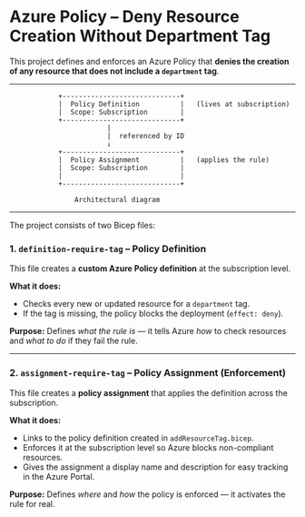 # Azure Policy – Deny Resource Creation Without Department Tag

This project defines and enforces an Azure Policy that **denies the creation of any resource that does not include a `department` tag**.



---


                +-----------------------------+
                |  Policy Definition          |   (lives at subscription)
                |  Scope: Subscription        |
                +-----------------------------+
                            |
                            |  referenced by ID
                            ↓
                +-----------------------------+
                |  Policy Assignment          |   (applies the rule)
                |  Scope: Subscription        |
                |                             |
                +-----------------------------+

                    Architectural diagram

---

The project consists of two Bicep files:

### 1. `definition-require-tag` – Policy Definition

This file creates a **custom Azure Policy definition** at the subscription level.

**What it does:**
- Checks every new or updated resource for a `department` tag.
- If the tag is missing, the policy blocks the deployment (`effect: deny`).

**Purpose:**
Defines *what the rule is* — it tells Azure *how* to check resources and *what to do* if they fail the rule.

---

### 2. `assignment-require-tag` – Policy Assignment (Enforcement)

This file creates a **policy assignment** that applies the definition across the subscription.

**What it does:**
- Links to the policy definition created in `addResourceTag.bicep`.
- Enforces it at the subscription level so Azure blocks non-compliant resources.
- Gives the assignment a display name and description for easy tracking in the Azure Portal.

**Purpose:**
Defines *where* and *how* the policy is enforced — it activates the rule for real.